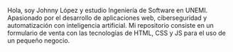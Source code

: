 Hola, soy Johnny López y estudio Ingeniería de Software en UNEMI. Apasionado por el desarrollo de aplicaciones web, ciberseguridad y automatización con inteligencia artificial.
Mi repositorio consiste en un formulario de venta con las tecnologías de HTML, CSS y JS para el uso de un pequeño negocio. 
